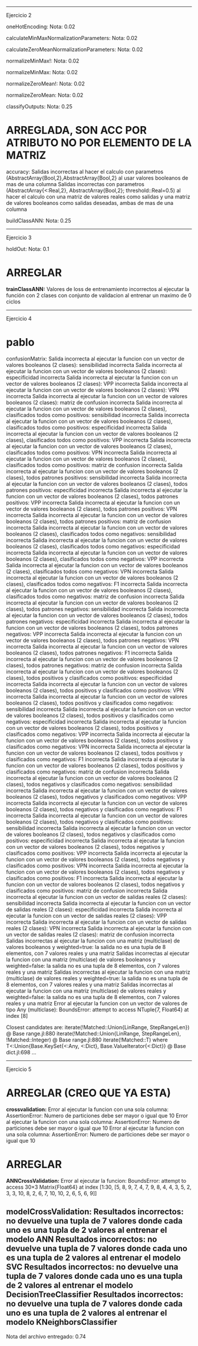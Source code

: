 -------------------------------------------------------------------------------------------------------------------------
Ejercicio 2

oneHotEncoding:
   Nota: 0.02

calculateMinMaxNormalizationParameters:
   Nota: 0.02

calculateZeroMeanNormalizationParameters:
   Nota: 0.02

normalizeMinMax!:
   Nota: 0.02

normalizeMinMax:
   Nota: 0.02

normalizeZeroMean!:
   Nota: 0.02

normalizeZeroMean:
   Nota: 0.02

classifyOutputs:
   Nota: 0.25

# ARREGLADA, SON ACC POR ATRIBUTO NO POR ELEMENTO DE LA MATRIZ
accuracy:
   Salidas incorrectas al hacer el calculo con parametros (AbstractArray{Bool,2},AbstractArray{Bool,2} al usar valores booleanos de mas de una columna
   Salidas incorrectas con parametros (AbstractArray{<:Real,2}, AbstractArray{Bool,2}; threshold::Real=0.5) al hacer el calculo con una matriz de valores reales como salidas y una matriz de valores booleanos como salidas deseadas, ambas de mas de una columna

buildClassANN:
   Nota: 0.25


-------------------------------------------------------------------------------------------------------------------------
Ejercicio 3

holdOut:
   Nota: 0.1

# ARREGLAR
__trainClassANN:__
      Valores de loss de entrenamiento incorrectos al ejecutar la función con 2 clases con conjunto de validacion al entrenar un maximo de 0 ciclos

-------------------------------------------------------------------------------------------------------------------------
Ejercicio 4

# pablo
confusionMatrix:
   Salida incorrecta al ejecutar la funcion con un vector de valores booleanos (2 clases): sensibilidad incorrecta
   Salida incorrecta al ejecutar la funcion con un vector de valores booleanos (2 clases): especificidad incorrecta
   Salida incorrecta al ejecutar la funcion con un vector de valores booleanos (2 clases): VPP incorrecta
   Salida incorrecta al ejecutar la funcion con un vector de valores booleanos (2 clases): VPN incorrecta
   Salida incorrecta al ejecutar la funcion con un vector de valores booleanos (2 clases): matriz de confusion incorrecta
   Salida incorrecta al ejecutar la funcion con un vector de valores booleanos (2 clases), clasificados todos como positivos: sensibilidad incorrecta
   Salida incorrecta al ejecutar la funcion con un vector de valores booleanos (2 clases), clasificados todos como positivos: especificidad incorrecta
   Salida incorrecta al ejecutar la funcion con un vector de valores booleanos (2 clases), clasificados todos como positivos: VPP incorrecta
   Salida incorrecta al ejecutar la funcion con un vector de valores booleanos (2 clases), clasificados todos como positivos: VPN incorrecta
   Salida incorrecta al ejecutar la funcion con un vector de valores booleanos (2 clases), clasificados todos como positivos: matriz de confusion incorrecta
   Salida incorrecta al ejecutar la funcion con un vector de valores booleanos (2 clases), todos patrones positivos: sensibilidad incorrecta
   Salida incorrecta al ejecutar la funcion con un vector de valores booleanos (2 clases), todos patrones positivos: especificidad incorrecta
   Salida incorrecta al ejecutar la funcion con un vector de valores booleanos (2 clases), todos patrones positivos: VPP incorrecta
   Salida incorrecta al ejecutar la funcion con un vector de valores booleanos (2 clases), todos patrones positivos: VPN incorrecta
   Salida incorrecta al ejecutar la funcion con un vector de valores booleanos (2 clases), todos patrones positivos: matriz de confusion incorrecta
   Salida incorrecta al ejecutar la funcion con un vector de valores booleanos (2 clases), clasificados todos como negativos: sensibilidad incorrecta
   Salida incorrecta al ejecutar la funcion con un vector de valores booleanos (2 clases), clasificados todos como negativos: especificidad incorrecta
   Salida incorrecta al ejecutar la funcion con un vector de valores booleanos (2 clases), clasificados todos como negativos: VPP incorrecta
   Salida incorrecta al ejecutar la funcion con un vector de valores booleanos (2 clases), clasificados todos como negativos: VPN incorrecta
   Salida incorrecta al ejecutar la funcion con un vector de valores booleanos (2 clases), clasificados todos como negativos: F1 incorrecta
   Salida incorrecta al ejecutar la funcion con un vector de valores booleanos (2 clases), clasificados todos como negativos: matriz de confusion incorrecta
   Salida incorrecta al ejecutar la funcion con un vector de valores booleanos (2 clases), todos patrones negativos: sensibilidad incorrecta
   Salida incorrecta al ejecutar la funcion con un vector de valores booleanos (2 clases), todos patrones negativos: especificidad incorrecta
   Salida incorrecta al ejecutar la funcion con un vector de valores booleanos (2 clases), todos patrones negativos: VPP incorrecta
   Salida incorrecta al ejecutar la funcion con un vector de valores booleanos (2 clases), todos patrones negativos: VPN incorrecta
   Salida incorrecta al ejecutar la funcion con un vector de valores booleanos (2 clases), todos patrones negativos: F1 incorrecta
   Salida incorrecta al ejecutar la funcion con un vector de valores booleanos (2 clases), todos patrones negativos: matriz de confusion incorrecta
   Salida incorrecta al ejecutar la funcion con un vector de valores booleanos (2 clases), todos positivos y clasificados como positivos: especificidad incorrecta
   Salida incorrecta al ejecutar la funcion con un vector de valores booleanos (2 clases), todos positivos y clasificados como positivos: VPN incorrecta
   Salida incorrecta al ejecutar la funcion con un vector de valores booleanos (2 clases), todos positivos y clasificados como negativos: sensibilidad incorrecta
   Salida incorrecta al ejecutar la funcion con un vector de valores booleanos (2 clases), todos positivos y clasificados como negativos: especificidad incorrecta
   Salida incorrecta al ejecutar la funcion con un vector de valores booleanos (2 clases), todos positivos y clasificados como negativos: VPP incorrecta
   Salida incorrecta al ejecutar la funcion con un vector de valores booleanos (2 clases), todos positivos y clasificados como negativos: VPN incorrecta
   Salida incorrecta al ejecutar la funcion con un vector de valores booleanos (2 clases), todos positivos y clasificados como negativos: F1 incorrecta
   Salida incorrecta al ejecutar la funcion con un vector de valores booleanos (2 clases), todos positivos y clasificados como negativos: matriz de confusion incorrecta
   Salida incorrecta al ejecutar la funcion con un vector de valores booleanos (2 clases), todos negativos y clasificados como negativos: sensibilidad incorrecta
   Salida incorrecta al ejecutar la funcion con un vector de valores booleanos (2 clases), todos negativos y clasificados como negativos: VPP incorrecta
   Salida incorrecta al ejecutar la funcion con un vector de valores booleanos (2 clases), todos negativos y clasificados como negativos: F1 incorrecta
   Salida incorrecta al ejecutar la funcion con un vector de valores booleanos (2 clases), todos negativos y clasificados como positivos: sensibilidad incorrecta
   Salida incorrecta al ejecutar la funcion con un vector de valores booleanos (2 clases), todos negativos y clasificados como positivos: especificidad incorrecta
   Salida incorrecta al ejecutar la funcion con un vector de valores booleanos (2 clases), todos negativos y clasificados como positivos: VPP incorrecta
   Salida incorrecta al ejecutar la funcion con un vector de valores booleanos (2 clases), todos negativos y clasificados como positivos: VPN incorrecta
   Salida incorrecta al ejecutar la funcion con un vector de valores booleanos (2 clases), todos negativos y clasificados como positivos: F1 incorrecta
   Salida incorrecta al ejecutar la funcion con un vector de valores booleanos (2 clases), todos negativos y clasificados como positivos: matriz de confusion incorrecta
   Salida incorrecta al ejecutar la funcion con un vector de salidas reales (2 clases): sensibilidad incorrecta
   Salida incorrecta al ejecutar la funcion con un vector de salidas reales (2 clases): especificidad incorrecta
   Salida incorrecta al ejecutar la funcion con un vector de salidas reales (2 clases): VPP incorrecta
   Salida incorrecta al ejecutar la funcion con un vector de salidas reales (2 clases): VPN incorrecta
   Salida incorrecta al ejecutar la funcion con un vector de salidas reales (2 clases): matriz de confusion incorrecta
   Salidas incorrectas al ejecutar la funcion con una matriz (multiclase) de valores booleanos y weighted=true: la salida no es una tupla de 8 elementos, con 7 valores reales y una matriz
   Salidas incorrectas al ejecutar la funcion con una matriz (multiclase) de valores booleanos y weighted=false: la salida no es una tupla de 8 elementos, con 7 valores reales y una matriz
   Salidas incorrectas al ejecutar la funcion con una matriz (multiclase) de valores reales y weighted=true: la salida no es una tupla de 8 elementos, con 7 valores reales y una matriz
   Salidas incorrectas al ejecutar la funcion con una matriz (multiclase) de valores reales y weighted=false: la salida no es una tupla de 8 elementos, con 7 valores reales y una matriz
   Error al ejecutar la funcion con un vector de valores de tipo Any (multiclase): BoundsError: attempt to access NTuple{7, Float64} at index [8]

Closest candidates are:
iterate(!Matched::Union{LinRange, StepRangeLen})
@ Base range.jl:880
iterate(!Matched::Union{LinRange, StepRangeLen}, !Matched::Integer)
@ Base range.jl:880
iterate(!Matched::T) where T<:Union{Base.KeySet{<:Any, <:Dict}, Base.ValueIterator{<:Dict}}
@ Base dict.jl:698
...



-------------------------------------------------------------------------------------------------------------------------
Ejercicio 5
# ARREGLAR (CREO QUE YA ESTA)
__crossvalidation:__
   Error al ejecutar la funcion con una sola columna: AssertionError: Numero de particiones debe ser mayor o igual que 10
   Error al ejecutar la funcion con una sola columna: AssertionError: Numero de particiones debe ser mayor o igual que 10
   Error al ejecutar la funcion con una sola columna: AssertionError: Numero de particiones debe ser mayor o igual que 10

# ARREGLAR
__ANNCrossValidation:__
   Error al ejecutar la funcion: BoundsError: attempt to access 30×3 Matrix{Float64} at index [1:30, [5, 8, 9, 7, 4, 7, 9, 8, 4, 4, 3, 5, 2, 3, 3, 10, 8, 2, 6, 7, 10, 10, 2, 6, 5, 6, 9]]


modelCrossValidation:
   Resultados incorrectos: no devuelve una tupla de 7 valores donde cada uno es una tupla de 2 valores al entrenar el modelo ANN
   Resultados incorrectos: no devuelve una tupla de 7 valores donde cada uno es una tupla de 2 valores al entrenar el modelo SVC
   Resultados incorrectos: no devuelve una tupla de 7 valores donde cada uno es una tupla de 2 valores al entrenar el modelo DecisionTreeClassifier
   Resultados incorrectos: no devuelve una tupla de 7 valores donde cada uno es una tupla de 2 valores al entrenar el modelo KNeighborsClassifier
-------------------------------------------------------------------------------------------------------------------------
Nota del archivo entregado: 0.74
